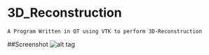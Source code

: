 3D_Reconstruction
=================
`A Program Written in QT using VTK to perform 3D-Reconstruction` 

##Screenshot
![alt tag](https://raw.githubusercontent.com/timlentse/3D_Reconstruction/master/screenshot.png)
